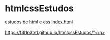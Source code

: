 # htmlcssEstudos
 estudos de html e css
<a href="index.html">index.html</a><br><br>
<a href="https://f3l1p3tn1.github.io/htmlcssEstudos/">https://f3l1p3tn1.github.io/htmlcssEstudos/"</a>
